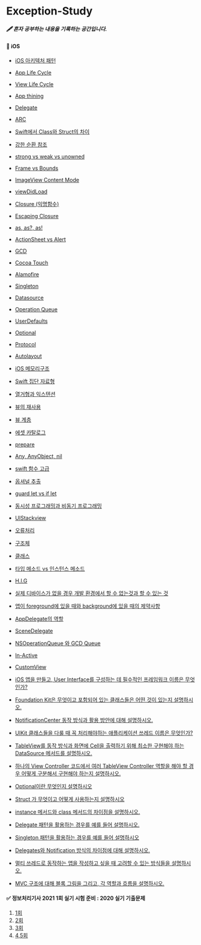 # Exception-Study

##### 🖋️ 혼자 공부하는 내용을 기록하는 공간입니다. 

#### **🚀**  iOS 

[iOS 아키텍처 패턴]: https://github.com/b1ctory/Exception-Study/blob/master/iOS/iOS%20%EC%95%84%ED%82%A4%ED%85%8D%EC%B2%98%20%ED%8C%A8%ED%84%B4.md
[App Life Cycle]: https://github.com/b1ctory/Exception-Study/blob/master/iOS/App%20Life%20Cycle.md
[ View Life Cycle ]: https://github.com/b1ctory/Exception-Study/blob/master/iOS/View%20Life%20Cycle.md
[ Delegate ]: https://github.com/b1ctory/Exception-Study/blob/master/iOS/Delegate.md
[ ARC ]: https://github.com/b1ctory/Exception-Study/blob/master/iOS/ARC.md
[ Swift에서 Class와 Struct의 차이]: https://github.com/b1ctory/Exception-Study/blob/master/iOS/Swift%EC%97%90%EC%84%9C%20Class%EC%99%80%20Struct%EC%9D%98%20%EC%B0%A8%EC%9D%B4.md
[ 강한 순환 참조 ]: https://github.com/b1ctory/Exception-Study/blob/master/iOS/%EA%B0%95%ED%95%9C%20%EC%88%9C%ED%99%98%20%EC%B0%B8%EC%A1%B0.md
[strong vs weak vs unowned]: https://github.com/b1ctory/Exception-Study/blob/master/iOS/weak%20vs%20unowned.md
[ Frame vs Bounds ]: https://github.com/b1ctory/Exception-Study/blob/master/iOS/Frame%20vs%20Bounds.md
[ImageView Content Mode]: https://github.com/b1ctory/Exception-Study/blob/master/iOS/Imageview%20Content%20Mode.md
[viewDidLoad]: https://github.com/b1ctory/Exception-Study/blob/master/iOS/viewDidLoad%20%ED%95%A8%EC%88%98%EB%9E%80%3F.md
[Closure (익명함수)]: https://github.com/b1ctory/Exception-Study/blob/master/iOS/Closure.md
[Escaping Closure]: https://github.com/b1ctory/Exception-Study/blob/master/iOS/Escaping%20Closure%EC%9D%98%20%EA%B0%9C%EB%85%90.md

[ as, as?, as! ]: https://github.com/b1ctory/Exception-Study/blob/master/iOS/%ED%83%80%EC%9E%85%20%EC%BA%90%EC%8A%A4%ED%8C%85%EC%9D%84%20%ED%95%A0%20%EB%95%8C%20%EC%82%AC%EC%9A%A9%ED%95%98%EB%8A%94%20%ED%82%A4%EC%9B%8C%EB%93%9C%EC%9D%B8%20as%2C%20as%3F%2C%20as!%20%EC%9D%98%20%EC%B0%A8%EC%9D%B4%20%20-%20.md
[ActionSheet vs Alert]: https://github.com/b1ctory/Exception-Study/blob/master/iOS/%EC%96%BC%EB%9F%BF%EA%B3%BC%20%EC%95%A1%EC%85%98%EC%8B%9C%ED%8A%B8%EB%8A%94%20%EC%96%B8%EC%A0%9C%20%EC%82%AC%EC%9A%A9%ED%95%A0%EA%B9%8C%3F.md

[App thining]: https://github.com/b1ctory/Exception-Study/blob/master/iOS/App%20thining.md
[GCD]: https://github.com/b1ctory/Exception-Study/blob/master/iOS/GCD.md

[ Cocoa Touch ]: https://github.com/b1ctory/Exception-Study/blob/master/iOS/Cocoa%20Touch.md
[ Alamofire ]: https://github.com/b1ctory/Exception-Study/blob/master/iOS/Alamofire.md
[Singleton]: https://github.com/b1ctory/Exception-Study/blob/master/iOS/Singleton.md
[Datasource]: https://github.com/b1ctory/Exception-Study/blob/master/iOS/Datasource.md
[Operation Queue]: https://github.com/b1ctory/Exception-Study/blob/master/iOS/Operation%20Queue.md
[UserDefaults]: https://github.com/b1ctory/Exception-Study/blob/master/iOS/UserDefaults.md

[Optional]: https://github.com/b1ctory/Exception-Study/blob/master/iOS/Optional.md

[Protocol]: https://github.com/b1ctory/Exception-Study/blob/master/iOS/Protocol.md

[Autolayout]: https://github.com/b1ctory/Exception-Study/blob/master/iOS/Autolayout.md

[iOS 메모리구조]: https://github.com/b1ctory/Exception-Study/blob/master/iOS/iOS%20%EB%A9%94%EB%AA%A8%EB%A6%AC%EA%B5%AC%EC%A1%B0.md
[Swift 집단 자료형]: https://github.com/b1ctory/Exception-Study/blob/master/iOS/Swift%20%EC%A7%91%EB%8B%A8%20%EC%9E%90%EB%A3%8C%ED%98%95.md

[열거형과 익스텐션]: https://github.com/b1ctory/Exception-Study/blob/master/iOS/%EC%97%B4%EA%B1%B0%ED%98%95%EA%B3%BC%20%EC%9D%B5%EC%8A%A4%ED%85%90%EC%85%98.md
[뷰의 재사용]: https://github.com/b1ctory/Exception-Study/blob/master/iOS/%EB%B7%B0%EC%9D%98%20%EC%9E%AC%EC%82%AC%EC%9A%A9.md
[뷰 계층]: https://github.com/b1ctory/Exception-Study/blob/master/iOS/View%20Hirerachy.md
[에셋 카탈로그]: https://github.com/b1ctory/Exception-Study/blob/master/iOS/%EC%97%90%EC%85%8B%20%EC%B9%B4%ED%83%88%EB%A1%9C%EA%B7%B8.md
[prepare]: https://github.com/b1ctory/Exception-Study/blob/master/iOS/prepare.md

[Any, AnyObject, nil]: https://github.com/b1ctory/Exception-Study/blob/master/iOS/Any%2C%20AnyObject%2C%20nil.md
[swift 함수 고급]: https://github.com/b1ctory/Exception-Study/blob/master/iOS/Swift%20%ED%95%A8%EC%88%98%20%EA%B3%A0%EA%B8%89.md
[옵셔널 추출]: https://github.com/b1ctory/Exception-Study/blob/master/iOS/%EC%98%B5%EC%85%94%EB%84%90%20%EC%B6%94%EC%B6%9C.md
[guard let vs if let]: https://github.com/b1ctory/Exception-Study/blob/master/iOS/guard%20let%20vs%20if%20let.md

[동시성 프로그래밍과 비동기 프로그래밍]: https://github.com/b1ctory/Exception-Study/blob/master/iOS/%EB%8F%99%EC%8B%9C%EC%84%B1%20%ED%94%84%EB%A1%9C%EA%B7%B8%EB%9E%98%EB%B0%8D%EA%B3%BC%20%EB%B9%84%EB%8F%99%EA%B8%B0%20%ED%94%84%EB%A1%9C%EA%B7%B8%EB%9E%98%EB%B0%8D.md
[UIStackview]: https://github.com/b1ctory/Exception-Study/blob/master/iOS/UIStakckView.md
[오류처리]: https://github.com/b1ctory/Exception-Study/blob/master/iOS/%EC%98%A4%EB%A5%98%20%EC%B2%98%EB%A6%AC.md
[ 구조체 ]: https://github.com/b1ctory/Exception-Study/blob/master/iOS/%EA%B5%AC%EC%A1%B0%EC%B2%B4.md
[클래스]: https://github.com/b1ctory/Exception-Study/blob/master/iOS/%ED%81%B4%EB%9E%98%EC%8A%A4.md
[타입 메소드 vs 인스턴스 메소드]:  https://github.com/b1ctory/Exception-Study/blob/master/iOS/%ED%83%80%EC%9E%85%20%EB%A9%94%EC%86%8C%EB%93%9C%20vs%20%EC%9D%B8%EC%8A%A4%ED%84%B4%EC%8A%A4%20%EB%A9%94%EC%86%8C%EB%93%9C.md
[H.I.G]: https://github.com/b1ctory/Exception-Study/blob/master/iOS/H.I.G.md

[실제 디바이스가 없을 경우 개발 환경에서 할 수 없는것과 할 수 있는 것]:https://github.com/b1ctory/Exception-Study/blob/master/iOS/%EC%8B%A4%EC%A0%9C%20%EB%94%94%EB%B0%94%EC%9D%B4%EC%8A%A4%EA%B0%80%20%EC%97%86%EC%9D%84%20%EA%B2%BD%EC%9A%B0%20%EA%B0%9C%EB%B0%9C%20%ED%99%98%EA%B2%BD%EC%97%90%EC%84%9C%20%ED%95%A0%20%EC%88%98%20%EC%97%86%EB%8A%94%EA%B2%83%EA%B3%BC%20%ED%95%A0%20%EC%88%98%20%EC%9E%88%EB%8A%94%20%EA%B2%83%20%20.md
[앱이 foreground에 있을 때와 background에 있을 때의 제약사항]: https://github.com/b1ctory/Exception-Study/blob/master/iOS/%EC%95%B1%EC%9D%B4%20foreground%EC%97%90%20%EC%9E%88%EC%9D%84%20%EB%95%8C%EC%99%80%20background%EC%97%90%20%EC%9E%88%EC%9D%84%20%EB%95%8C%EC%9D%98%20%EC%A0%9C%EC%95%BD%EC%82%AC%ED%95%AD.md
[AppDelegate의 역할]: https://github.com/b1ctory/Exception-Study/blob/master/iOS/AppDelegate.swift%20%EC%9D%98%20%EC%97%AD%ED%95%A0.md
[SceneDelegate]: https://github.com/b1ctory/Exception-Study/blob/master/iOS/SceneDelegae%EB%9E%80%3F.md

[NSOperationQueue 와 GCD Queue]:https://github.com/b1ctory/Exception-Study/blob/master/iOS/NSOperationQueue%20%EC%99%80%20GCD%20Queue.md
[In-Active]: https://github.com/b1ctory/Exception-Study/blob/master/iOS/%EC%95%B1%EC%9D%B4%20In-Active%20%EC%83%81%ED%83%9C%EA%B0%80%20%EB%90%98%EB%8A%94%20%EC%8B%9C%EB%82%98%EB%A6%AC%EC%98%A4.md
[CustomView]: https://github.com/b1ctory/Exception-Study/blob/master/iOS/Custom%20View.md
[iOS 앱을 만들고, User Interface를 구성하는 데 필수적인 프레임워크 이름은 무엇인가?]: https://github.com/b1ctory/Exception-Study/blob/master/iOS/iOS%20%EC%95%B1%EC%9D%84%20%EB%A7%8C%EB%93%A4%EA%B3%A0%2C%20User%20Interface%EB%A5%BC%20%EA%B5%AC%EC%84%B1%ED%95%98%EB%8A%94%20%EB%8D%B0%20%ED%95%84%EC%88%98%EC%A0%81%EC%9D%B8%20%ED%94%84%EB%A0%88%EC%9E%84%EC%9B%8C%ED%81%AC%20%EC%9D%B4%EB%A6%84%EC%9D%80%20%EB%AC%B4%EC%97%87%EC%9D%B8%EA%B0%80%3F.md
[Foundation Kit은 무엇이고 포함되어 있는 클래스들은 어떤 것이 있는지 설명하시오.]: https://github.com/b1ctory/Exception-Study/blob/master/iOS/Foundation%20Kit%EC%9D%80%20%EB%AC%B4%EC%97%87%EC%9D%B4%EA%B3%A0%20%ED%8F%AC%ED%95%A8%EB%90%98%EC%96%B4%20%EC%9E%88%EB%8A%94%20%ED%81%B4%EB%9E%98%EC%8A%A4%EB%93%A4%EC%9D%80%20%EC%96%B4%EB%96%A4%20%EA%B2%83%EC%9D%B4%20%EC%9E%88%EB%8A%94%EC%A7%80%20%EC%84%A4%EB%AA%85%ED%95%98%EC%8B%9C%EC%98%A4..md

[NotificationCenter 동작 방식과 활용 방안에 대해 설명하시오.]: https://github.com/b1ctory/Exception-Study/blob/master/iOS/NotificationCenter%20%EB%8F%99%EC%9E%91%20%EB%B0%A9%EC%8B%9D%EA%B3%BC%20%ED%99%9C%EC%9A%A9%20%EB%B0%A9%EC%95%88%EC%97%90%20%EB%8C%80%ED%95%B4%20%EC%84%A4%EB%AA%85%ED%95%98%EC%8B%9C%EC%98%A4..md
[UIKit 클래스들을 다룰 때 꼭 처리해야하는 애플리케이션 쓰레드 이름은 무엇인가?]: https://github.com/b1ctory/Exception-Study/blob/master/iOS/UIKit%20%ED%81%B4%EB%9E%98%EC%8A%A4%EB%93%A4%EC%9D%84%20%EB%8B%A4%EB%A3%B0%20%EB%95%8C%20%EA%BC%AD%20%EC%B2%98%EB%A6%AC%ED%95%B4%EC%95%BC%ED%95%98%EB%8A%94%20%EC%95%A0%ED%94%8C%EB%A6%AC%EC%BC%80%EC%9D%B4%EC%85%98%20%EC%93%B0%EB%A0%88%EB%93%9C%20%EC%9D%B4%EB%A6%84%EC%9D%80%20%EB%AC%B4%EC%97%87%EC%9D%B8%EA%B0%80%3F.md

[TableView를 동작 방식과 화면에 Cell을 출력하기 위해 최소한 구현해야 하는 DataSource 메서드를 설명하시오.]: https://github.com/b1ctory/Exception-Study/blob/master/iOS/TableView%EB%A5%BC%20%EB%8F%99%EC%9E%91%20%EB%B0%A9%EC%8B%9D%EA%B3%BC%20Cell%EC%9D%84%20%EC%B6%9C%EB%A0%A5%ED%95%98%EA%B8%B0%20%EC%9C%84%ED%95%B4%20%EC%B5%9C%EC%86%8C%ED%95%9C%20%EA%B5%AC%ED%98%84%ED%95%B4%EC%95%BC%20%ED%95%98%EB%8A%94%20DataSource%20%EB%A9%94%EC%84%9C%EB%93%9C.md
[하나의 View Controller 코드에서 여러 TableView Controller 역할을 해야 할 경우 어떻게 구분해서 구현해야 하는지 설명하시오.]:https://github.com/b1ctory/Exception-Study/blob/master/iOS/%ED%95%98%EB%82%98%EC%9D%98%20View%20Controller%20%EC%BD%94%EB%93%9C%EC%97%90%EC%84%9C%20%EC%97%AC%EB%9F%AC%20TableView%20Controller%20%EC%97%AD%ED%95%A0%EC%9D%84%20%ED%95%B4%EC%95%BC%20%ED%95%A0%20%EA%B2%BD%EC%9A%B0%20%EC%96%B4%EB%96%BB%EA%B2%8C%20%EA%B5%AC%EB%B6%84%3F.md

[Optional이란 무엇인지 설명하시오]: https://github.com/b1ctory/Exception-Study/blob/master/iOS/Optional%EC%9D%B4%EB%9E%80%20%EB%AC%B4%EC%97%87%EC%9D%B8%EC%A7%80%20%EC%84%A4%EB%AA%85%ED%95%98%EC%8B%9C%EC%98%A4..md
[Struct 가 무엇이고 어떻게 사용하는지 설명하시오]: https://github.com/b1ctory/Exception-Study/blob/master/iOS/Struct%20%EA%B0%80%20%EB%AC%B4%EC%97%87%EC%9D%B4%EA%B3%A0%20%EC%96%B4%EB%96%BB%EA%B2%8C%20%EC%82%AC%EC%9A%A9%ED%95%98%EB%8A%94%EC%A7%80%20%EC%84%A4%EB%AA%85%ED%95%98%EC%8B%9C%EC%98%A4.%20.md
[instance 메서드와 class 메서드의 차이점을 설명하시오.]: https://github.com/b1ctory/Exception-Study/blob/master/iOS/instance%20%EB%A9%94%EC%84%9C%EB%93%9C%EC%99%80%20class%20%EB%A9%94%EC%84%9C%EB%93%9C%EC%9D%98%20%EC%B0%A8%EC%9D%B4%EC%A0%90%EC%9D%84%20%EC%84%A4%EB%AA%85%ED%95%98%EC%8B%9C%EC%98%A4..md
[Delegate 패턴을 활용하는 경우를 예를 들어 설명하시오.]: https://github.com/b1ctory/Exception-Study/blob/master/iOS/Delegate%20%ED%8C%A8%ED%84%B4%EC%9D%84%20%ED%99%9C%EC%9A%A9%ED%95%98%EB%8A%94%20%EA%B2%BD%EC%9A%B0%EB%A5%BC%20%EC%98%88%EB%A5%BC%20%EB%93%A4%EC%96%B4%20%EC%84%A4%EB%AA%85%ED%95%98%EC%8B%9C%EC%98%A4..md
[Singleton 패턴을 활용하는 경우를 예를 들어 설명하시오]: https://github.com/b1ctory/Exception-Study/blob/master/iOS/Single%20%ED%8C%A8%ED%84%B4%EC%9D%84%20%ED%99%9C%EC%9A%A9%ED%95%98%EB%8A%94%20%EA%B2%BD%EC%9A%B0%EB%A5%BC%20%EC%98%88%EB%A5%BC%20%EB%93%A4%EC%96%B4%20%EC%84%A4%EB%AA%85%ED%95%98%EC%8B%9C%EC%98%A4.md
[Delegates와 Notification 방식의 차이점에 대해 설명하시오.]: https://github.com/b1ctory/Exception-Study/blob/master/iOS/Delegates%EC%99%80%20Notification%20%EB%B0%A9%EC%8B%9D%EC%9D%98%20%EC%B0%A8%EC%9D%B4%EC%A0%90%EC%97%90%20%EB%8C%80%ED%95%B4%20%EC%84%A4%EB%AA%85%ED%95%98%EC%8B%9C%EC%98%A4.%20.md

[멀티 쓰레드로 동작하는 앱을 작성하고 싶을 때 고려할 수 있는 방식들을 설명하시오.]: https://github.com/b1ctory/Exception-Study/blob/master/iOS/%EB%A9%80%ED%8B%B0%20%EC%93%B0%EB%A0%88%EB%93%9C%EB%A1%9C%20%EB%8F%99%EC%9E%91%ED%95%98%EB%8A%94%20%EC%95%B1%EC%9D%84%20%EC%9E%91%EC%84%B1%ED%95%98%EA%B3%A0%20%EC%8B%B6%EC%9D%84%20%EB%95%8C%20%EA%B3%A0%EB%A0%A4%ED%95%A0%20%EC%88%98%20%EC%9E%88%EB%8A%94%20%EB%B0%A9%EC%8B%9D%EB%93%A4%EC%9D%84%20%EC%84%A4%EB%AA%85%ED%95%98%EC%8B%9C%EC%98%A4..md
[MVC 구조에 대해 블록 그림을 그리고, 각 역할과 흐름을 설명하시오. ]: https://github.com/b1ctory/Exception-Study/blob/master/iOS/MVC%20%EA%B5%AC%EC%A1%B0%EC%97%90%20%EB%8C%80%ED%95%B4%20%EB%B8%94%EB%A1%9D%20%EA%B7%B8%EB%A6%BC%EC%9D%84%20%EA%B7%B8%EB%A6%AC%EA%B3%A0%2C%20%EA%B0%81%20%EC%97%AD%ED%95%A0%EA%B3%BC%20%ED%9D%90%EB%A6%84%EC%9D%84%20%EC%84%A4%EB%AA%85%ED%95%98%EC%8B%9C%EC%98%A4.%20.md

 

- [iOS 아키텍처 패턴]
- [App Life Cycle]
- [View Life Cycle]
- [App thining]
- [Delegate]
- [ARC]
- [Swift에서 Class와 Struct의 차이]
- [강한 순환 참조]
- [strong vs weak vs unowned]
- [Frame vs Bounds]
- [ImageView Content Mode]
- [viewDidLoad]
- [Closure (익명함수)]
- [Escaping Closure]
- [as, as?, as!]
- [ActionSheet vs Alert]
- [GCD]
- [Cocoa Touch]
- [Alamofire]
- [Singleton]
- [Datasource]
- [Operation Queue]
- [UserDefaults]
- [Optional]
- [Protocol]
- [Autolayout]
- [iOS 메모리구조]
- [Swift 집단 자료형]
- [열거형과 익스텐션]
- [뷰의 재사용]
- [뷰 계층]
- [에셋 카탈로그]
- [prepare]
- [Any, AnyObject, nil]
- [swift 함수 고급]
- [옵셔널 추출]
- [guard let vs if let]
- [동시성 프로그래밍과 비동기 프로그래밍]
- [UIStackview]
- [오류처리]
- [구조체]
- [클래스]
- [타입 메소드 vs 인스턴스 메소드]
- [H.I.G]
- [실제 디바이스가 없을 경우 개발 환경에서 할 수 없는것과 할 수 있는 것]
- [앱이 foreground에 있을 때와 background에 있을 때의 제약사항]
- [AppDelegate의 역할]
- [SceneDelegate]
- [NSOperationQueue 와 GCD Queue]
- [In-Active]
- [CustomView]
- [iOS 앱을 만들고, User Interface를 구성하는 데 필수적인 프레임워크 이름은 무엇인가?]
- [Foundation Kit은 무엇이고 포함되어 있는 클래스들은 어떤 것이 있는지 설명하시오.]
- [NotificationCenter 동작 방식과 활용 방안에 대해 설명하시오.]
- [UIKit 클래스들을 다룰 때 꼭 처리해야하는 애플리케이션 쓰레드 이름은 무엇인가?]
- [TableView를 동작 방식과 화면에 Cell을 출력하기 위해 최소한 구현해야 하는 DataSource 메서드를 설명하시오.]
- [하나의 View Controller 코드에서 여러 TableView Controller 역할을 해야 할 경우 어떻게 구분해서 구현해야 하는지 설명하시오.]
- [Optional이란 무엇인지 설명하시오]
- [Struct 가 무엇이고 어떻게 사용하는지 설명하시오]
- [instance 메서드와 class 메서드의 차이점을 설명하시오.]
- [Delegate 패턴을 활용하는 경우를 예를 들어 설명하시오.]
- [Singleton 패턴을 활용하는 경우를 예를 들어 설명하시오]
- [Delegates와 Notification 방식의 차이점에 대해 설명하시오.]
- [멀티 쓰레드로 동작하는 앱을 작성하고 싶을 때 고려할 수 있는 방식들을 설명하시오.]

- [MVC 구조에 대해 블록 그림을 그리고, 각 역할과 흐름을 설명하시오.]







#### ✅  정보처리기사 2021 1회 실기 시험 준비 : 2020 실기 기출문제
[1회]: https://github.com/b1ctory/Exception-Study/blob/master/%EC%A0%95%EB%B3%B4%EC%B2%98%EB%A6%AC%EA%B8%B0%EC%82%AC%202020%20%EA%B8%B0%EC%B6%9C%EB%AC%B8%EC%A0%9C/2020-1%ED%9A%8C.md
[2회]: https://github.com/b1ctory/Exception-Study/blob/master/%EC%A0%95%EB%B3%B4%EC%B2%98%EB%A6%AC%EA%B8%B0%EC%82%AC%202020%20%EA%B8%B0%EC%B6%9C%EB%AC%B8%EC%A0%9C/2020-2%ED%9A%8C.md
[3회]: https://github.com/b1ctory/Exception-Study/blob/master/%EC%A0%95%EB%B3%B4%EC%B2%98%EB%A6%AC%EA%B8%B0%EC%82%AC%202020%20%EA%B8%B0%EC%B6%9C%EB%AC%B8%EC%A0%9C/2020-3%ED%9A%8C.md
[4,5회]: https://github.com/b1ctory/Exception-Study/blob/master/%EC%A0%95%EB%B3%B4%EC%B2%98%EB%A6%AC%EA%B8%B0%EC%82%AC%202020%20%EA%B8%B0%EC%B6%9C%EB%AC%B8%EC%A0%9C/2020-4%2C5%ED%9A%8C.md



1. [1회]
2. [2회]
3. [3회]
4. [4,5회]



 
